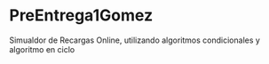 # PreEntrega1Gomez
Simualdor de Recargas Online, utilizando algoritmos condicionales y algoritmo en ciclo
